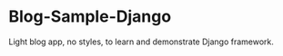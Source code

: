 Blog-Sample-Django
==================

Light blog app, no styles, to learn and demonstrate Django framework.
